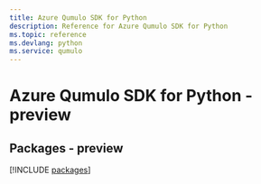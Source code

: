 ```yaml
---
title: Azure Qumulo SDK for Python
description: Reference for Azure Qumulo SDK for Python
ms.topic: reference
ms.devlang: python
ms.service: qumulo
---
```

# Azure Qumulo SDK for Python - preview
## Packages - preview
[!INCLUDE [packages](qumulo-index.md)]

